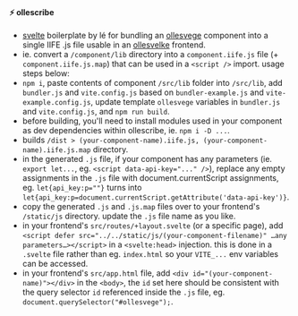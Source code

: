 #### ⚡️ ollescribe

- [svelte](https://kit.svelte.dev/) boilerplate by lé for bundling an [ollesvege](https://github.com/lefrost/ollesvege) component into a single IIFE .js file usable in an [ollesvelke](https://github.com/lefrost/ollesvelke) frontend.
- ie. convert a `/component/lib` directory into a `component.iife.js` file (+ `component.iife.js.map`) that can be used in a `<script />` import. usage steps below:
- `npm i`, paste contents of component `/src/lib` folder into `/src/lib`, add `bundler.js` and `vite.config.js` based on `bundler-example.js` and `vite-example.config.js`, update template `ollesvege` variables in `bundler.js` and `vite.config.js`, and `npm run build`.
- before building, you'll need to install modules used in your component as dev dependencies within ollescribe, ie. `npm i -D ...`.
- builds `/dist > (your-component-name).iife.js, (your-component-name).iife.js.map` directory.
- in the generated `.js` file, if your component has any parameters (ie. `export let...`, eg. `<script data-api-key="..." />`), replace any empty assignments in the `.js` file with document.currentScript assignments, eg. `let{api_key:p=""}` turns into `let{api_key:p=document.currentScript.getAttribute('data-api-key')}`.
- copy the generated `.js` and `.js.map` files over to your frontend's `/static/js` directory. update the `.js` file name as you like.
- in your frontend's `src/routes/+layout.svelte` (or a specific page), add `<script defer src="../../static/js/(your-component-filename)" …any parameters…></script>` in a `<svelte:head>` injection. this is done in a `.svelte` file rather than eg. `index.html` so your `VITE_...` env variables can be accessed.
- in your frontend's `src/app.html` file, add `<div id="(your-component-name)"></div>` in the `<body>`, the `id` set here should be consistent with the query selector `id` referenced inside the `.js` file, eg. `document.querySelector("#ollesvege");`.